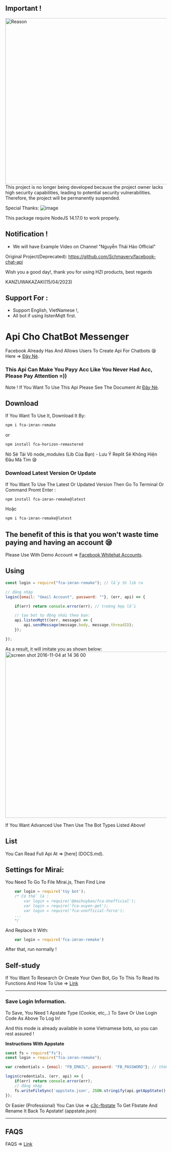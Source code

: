

## Important !

<img width="517" alt="Reason" src="https://i.imgur.com/rD3ujmL.png">
This project is no longer being developed because the project owner lacks high security capabilities, leading to potential security vulnerabilities. Therefore, the project will be permanently suspended.

Special Thanks: 
![image](https://github.com/KanzuXHorizon/Fca-Horizon-Remastered/assets/125113101/0a455054-b7f4-499d-b4b6-c91fd0569ce4)

This package require NodeJS 14.17.0 to work properly.

## Notification !

+ We will have Example Video on Channel "Nguyễn Thái Hảo Official"

Original Project(Deprecated): https://github.com/Schmavery/facebook-chat-api

Wish you a good day!, thank you for using HZI products, best regards

KANZUWAKAZAKI(15/04/2023)

## Support For : 

+ Support English, VietNamese !,
+ All bot if using listenMqtt first.

# Api Cho ChatBot Messenger

Facebook Already Has And Allows Users To Create Api For Chatbots 😪 Here => [Đây Nè](https://developers.facebook.com/docs/messenger-platform).

### This Api Can Make You Payy Acc Like You Never Had Acc, Please Pay Attention =))

Note ! If You Want To Use This Api Please See The Document At [Đây Nè](https://github.com/Schmavery/facebook-chat-api).

## Download 

If You Want To Use It, Download It By:
```bash
npm i fca-imran-remake
```
or
```bash
npm install fca-horizon-remastered
```

Nó Sẽ Tải Vô node_modules (Lib Của Bạn) - Lưu Ý Replit Sẽ Không Hiện Đâu Mà Tìm 😪

### Download Latest Version Or Update
If You Want To Use The Latest Or Updated Version Then Go To Terminal Or Command Promt Enter :
```bash
npm install fca-imran-remake@latest
```
Hoặc
```bash
npm i fca-imran-remake@latest
```

## The benefit of this is that you won't waste time paying and having an account 😪
Please Use With Demo Account => [Facebook Whitehat Accounts](https://www.facebook.com/whitehat/accounts/).

## Using

```javascript
const login = require("fca-imran-remake"); // lấy từ lib ra 

// đăng nhập
login({email: "Gmail Account", password: ""}, (err, api) => {

    if(err) return console.error(err); // trường hợp lỗi

    // tạo bot tự động nhái theo bạn:
    api.listenMqtt((err, message) => {
        api.sendMessage(message.body, message.threadID);
    });

});
```

As a result, it will imitate you as shown below:
<img width="517" alt="screen shot 2016-11-04 at 14 36 00" src="https://cloud.githubusercontent.com/assets/4534692/20023545/f8c24130-a29d-11e6-9ef7-47568bdbc1f2.png">

If You Want Advanced Use Then Use The Bot Types Listed Above!

## List

You Can Read Full Api At => [here] (DOCS.md).

## Settings for Mirai: 

You Need To Go To File Mirai.js, Then Find Line
```js
    var login = require('tùy bot'); 
    /* Có thể là :
        var login = require('@maihuybao/fca-Unofficial');
        var login = require('fca-xuyen-get');
        var login = require('fca-unofficial-force');
    ...   
    */
```

And Replace It With:

```js
    var login = require('fca-imran-remake')
```

After that, run normally  !

## Self-study

If You Want To Research Or Create Your Own Bot, Go To This To Read Its Functions And How To Use => [Link](https://github.com/Schmavery/facebook-chat-api#Unofficial%20Facebook%20Chat%20API)

------------------------------------

### Save Login Information.

To Save, You Need 1 Apstate Type (Cookie, etc,..) To Save Or Use Login Code As Above To Log In!

And this mode is already available in some Vietnamese bots, so you can rest assured !

__Instructions With Appstate__
```js
const fs = require("fs");
const login = require("fca-imran-remake");

var credentials = {email: "FB_EMAIL", password: "FB_PASSWORD"}; // thông tin tk

login(credentials, (err, api) => {
    if(err) return console.error(err);
    // đăng nhập
    fs.writeFileSync('appstate.json', JSON.stringify(api.getAppState(), null,'\t')); //tạo appstate
});
```

Or Easier (Professional) You Can Use => [c3c-fbstate](https://github.com/c3cbot/c3c-fbstate) To Get Fbstate And Rename It Back To Apstate! (appstate.json)

------------------------------------

## FAQS

FAQS => [Link](https://github.com/Schmavery/facebook-chat-api#FAQS)